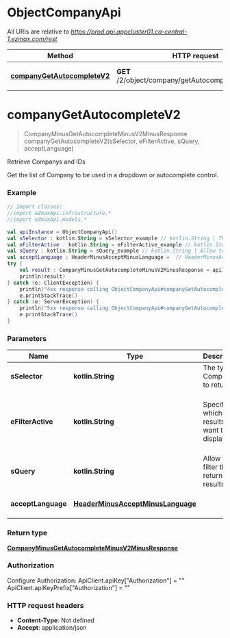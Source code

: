 # ObjectCompanyApi

All URIs are relative to *https://prod.api.appcluster01.ca-central-1.ezmax.com/rest*

Method | HTTP request | Description
------------- | ------------- | -------------
[**companyGetAutocompleteV2**](ObjectCompanyApi.md#companyGetAutocompleteV2) | **GET** /2/object/company/getAutocomplete/{sSelector} | Retrieve Companys and IDs


<a id="companyGetAutocompleteV2"></a>
# **companyGetAutocompleteV2**
> CompanyMinusGetAutocompleteMinusV2MinusResponse companyGetAutocompleteV2(sSelector, eFilterActive, sQuery, acceptLanguage)

Retrieve Companys and IDs

Get the list of Company to be used in a dropdown or autocomplete control.

### Example
```kotlin
// Import classes:
//import eZmaxApi.infrastructure.*
//import eZmaxApi.models.*

val apiInstance = ObjectCompanyApi()
val sSelector : kotlin.String = sSelector_example // kotlin.String | The type of Companys to return
val eFilterActive : kotlin.String = eFilterActive_example // kotlin.String | Specify which results we want to display.
val sQuery : kotlin.String = sQuery_example // kotlin.String | Allow to filter the returned results
val acceptLanguage : HeaderMinusAcceptMinusLanguage =  // HeaderMinusAcceptMinusLanguage | 
try {
    val result : CompanyMinusGetAutocompleteMinusV2MinusResponse = apiInstance.companyGetAutocompleteV2(sSelector, eFilterActive, sQuery, acceptLanguage)
    println(result)
} catch (e: ClientException) {
    println("4xx response calling ObjectCompanyApi#companyGetAutocompleteV2")
    e.printStackTrace()
} catch (e: ServerException) {
    println("5xx response calling ObjectCompanyApi#companyGetAutocompleteV2")
    e.printStackTrace()
}
```

### Parameters

Name | Type | Description  | Notes
------------- | ------------- | ------------- | -------------
 **sSelector** | **kotlin.String**| The type of Companys to return | [enum: All]
 **eFilterActive** | **kotlin.String**| Specify which results we want to display. | [optional] [default to Active] [enum: All, Active, Inactive]
 **sQuery** | **kotlin.String**| Allow to filter the returned results | [optional]
 **acceptLanguage** | [**HeaderMinusAcceptMinusLanguage**](.md)|  | [optional] [enum: *, en, fr]

### Return type

[**CompanyMinusGetAutocompleteMinusV2MinusResponse**](CompanyMinusGetAutocompleteMinusV2MinusResponse.md)

### Authorization


Configure Authorization:
    ApiClient.apiKey["Authorization"] = ""
    ApiClient.apiKeyPrefix["Authorization"] = ""

### HTTP request headers

 - **Content-Type**: Not defined
 - **Accept**: application/json

